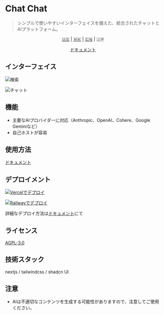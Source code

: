 # Chat Chat

> シンプルで使いやすいインターフェイスを備えた、統合されたチャットとAIプラットフォーム。

<p align='center'>
    <a href='./README.md'>🇺🇸</a> | <a href='./README.zh_HK.md'>🇭🇰</a> | <a href='./README.zh_CN.md'>🇨🇳</a> | <a>🇯🇵</a>
</p>

<p align='center'>
    <a href='https://docs.okis.dev/chat/intro' target='_blank'>
        ドキュメント
    </a>
</p>

## インターフェイス

![検索](https://cdn.harrly.com/project/GitHub/Chat-Chat/img/chat.png)

![チャット](https://cdn.harrly.com/project/GitHub/Chat-Chat/img/search.png)

## 機能

-   主要なAIプロバイダーに対応（Anthropic、OpenAI、Cohere、Google Geminiなど）
-   自己ホストが容易

## 使用方法

[ドキュメント](https://docs.okis.dev/chat/intro)

## デプロイメント

[![Vercelでデプロイ](https://vercel.com/button)](https://vercel.com/import/project?template=https://github.com/okisdev/ChatChat)

[![Railwayでデプロイ](https://railway.app/button.svg)](https://railway.app/template/-WWW5r)

詳細なデプロイ方法は[ドキュメント](https://docs.okis.dev/chat/intro)にて

## ライセンス

[AGPL-3.0](./LICENSE)

## 技術スタック

nextjs / tailwindcss / shadcn UI

## 注意

-   AIは不適切なコンテンツを生成する可能性がありますので、注意してご使用ください。
